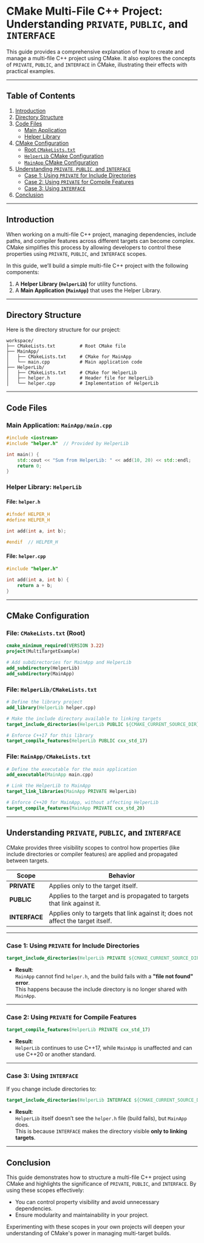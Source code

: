 # CMake Multi-File C++ Project: Understanding `PRIVATE`, `PUBLIC`, and `INTERFACE`

This guide provides a comprehensive explanation of how to create and manage a multi-file C++ project using CMake. It also explores the concepts of `PRIVATE`, `PUBLIC`, and `INTERFACE` in CMake, illustrating their effects with practical examples.

---

## Table of Contents
1. [Introduction](#introduction)
2. [Directory Structure](#directory-structure)
3. [Code Files](#code-files)
   - [Main Application](#main-application-mainappmaincpp)
   - [Helper Library](#helper-library-helperlib)
4. [CMake Configuration](#cmake-configuration)
   - [Root `CMakeLists.txt`](#file-cmakeliststxt-root)
   - [`HelperLib` CMake Configuration](#file-helperlibcmakeliststxt)
   - [`MainApp` CMake Configuration](#file-mainappcmakeliststxt)
5. [Understanding `PRIVATE`, `PUBLIC`, and `INTERFACE`](#understanding-private-public-and-interface)
   - [Case 1: Using `PRIVATE` for Include Directories](#case-1-using-private-for-include-directories)
   - [Case 2: Using `PRIVATE` for Compile Features](#case-2-using-private-for-compile-features)
   - [Case 3: Using `INTERFACE`](#case-3-using-interface)
6. [Conclusion](#conclusion)

---

## Introduction

When working on a multi-file C++ project, managing dependencies, include paths, and compiler features across different targets can become complex. CMake simplifies this process by allowing developers to control these properties using `PRIVATE`, `PUBLIC`, and `INTERFACE` scopes.

In this guide, we’ll build a simple multi-file C++ project with the following components:
1. A **Helper Library (`HelperLib`)** for utility functions.
2. A **Main Application (`MainApp`)** that uses the Helper Library.

---

## Directory Structure

Here is the directory structure for our project:

```
workspace/
├── CMakeLists.txt         # Root CMake file
├── MainApp/
│   ├── CMakeLists.txt     # CMake for MainApp
│   └── main.cpp           # Main application code
├── HelperLib/
│   ├── CMakeLists.txt     # CMake for HelperLib
│   ├── helper.h           # Header file for HelperLib
│   └── helper.cpp         # Implementation of HelperLib
```

---

## Code Files

### Main Application: `MainApp/main.cpp`
```cpp
#include <iostream>
#include "helper.h"  // Provided by HelperLib

int main() {
    std::cout << "Sum from HelperLib: " << add(10, 20) << std::endl;
    return 0;
}
```

### Helper Library: `HelperLib`

#### File: `helper.h`
```cpp
#ifndef HELPER_H
#define HELPER_H

int add(int a, int b);

#endif  // HELPER_H
```

#### File: `helper.cpp`
```cpp
#include "helper.h"

int add(int a, int b) {
    return a + b;
}
```

---

## CMake Configuration

### File: `CMakeLists.txt` (Root)
```cmake
cmake_minimum_required(VERSION 3.22)
project(MultiTargetExample)

# Add subdirectories for MainApp and HelperLib
add_subdirectory(HelperLib)
add_subdirectory(MainApp)
```

### File: `HelperLib/CMakeLists.txt`
```cmake
# Define the library project
add_library(HelperLib helper.cpp)

# Make the include directory available to linking targets
target_include_directories(HelperLib PUBLIC ${CMAKE_CURRENT_SOURCE_DIR})

# Enforce C++17 for this library
target_compile_features(HelperLib PUBLIC cxx_std_17)
```

### File: `MainApp/CMakeLists.txt`
```cmake
# Define the executable for the main application
add_executable(MainApp main.cpp)

# Link the HelperLib to MainApp
target_link_libraries(MainApp PRIVATE HelperLib)

# Enforce C++20 for MainApp, without affecting HelperLib
target_compile_features(MainApp PRIVATE cxx_std_20)
```

---

## Understanding `PRIVATE`, `PUBLIC`, and `INTERFACE`

CMake provides three visibility scopes to control how properties (like include directories or compiler features) are applied and propagated between targets.

| **Scope**               | **Behavior**                                                                                   |
|--------------------------|-----------------------------------------------------------------------------------------------|
| **PRIVATE**              | Applies only to the target itself.                                                           |
| **PUBLIC**               | Applies to the target and is propagated to targets that link against it.                     |
| **INTERFACE**            | Applies only to targets that link against it; does not affect the target itself.             |

---

### Case 1: Using `PRIVATE` for Include Directories
```cmake
target_include_directories(HelperLib PRIVATE ${CMAKE_CURRENT_SOURCE_DIR})
```
- **Result**:  
  `MainApp` cannot find `helper.h`, and the build fails with a **"file not found" error**.  
  This happens because the include directory is no longer shared with `MainApp`.

---

### Case 2: Using `PRIVATE` for Compile Features
```cmake
target_compile_features(HelperLib PRIVATE cxx_std_17)
```
- **Result**:  
  `HelperLib` continues to use C++17, while `MainApp` is unaffected and can use C++20 or another standard.

---

### Case 3: Using `INTERFACE`
If you change include directories to:
```cmake
target_include_directories(HelperLib INTERFACE ${CMAKE_CURRENT_SOURCE_DIR})
```
- **Result**:  
  `HelperLib` itself doesn’t see the `helper.h` file (build fails), but `MainApp` does.  
  This is because `INTERFACE` makes the directory visible **only to linking targets**.

---

## Conclusion

This guide demonstrates how to structure a multi-file C++ project using CMake and highlights the significance of `PRIVATE`, `PUBLIC`, and `INTERFACE`. By using these scopes effectively:
- You can control property visibility and avoid unnecessary dependencies.
- Ensure modularity and maintainability in your project.

Experimenting with these scopes in your own projects will deepen your understanding of CMake's power in managing multi-target builds.
